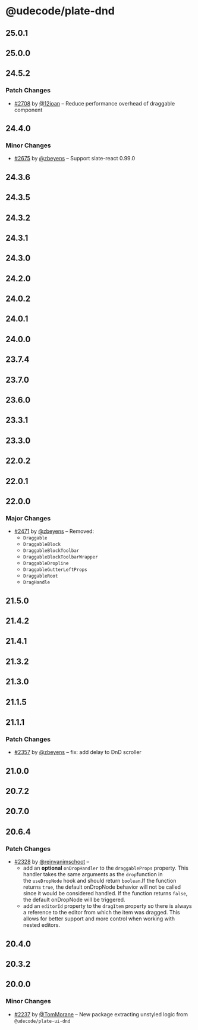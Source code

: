 # @udecode/plate-dnd

## 25.0.1

## 25.0.0

## 24.5.2

### Patch Changes

- [#2708](https://github.com/udecode/plate/pull/2708) by [@12joan](https://github.com/12joan) – Reduce performance overhead of draggable component

## 24.4.0

### Minor Changes

- [#2675](https://github.com/udecode/plate/pull/2675) by [@zbeyens](https://github.com/zbeyens) – Support slate-react 0.99.0

## 24.3.6

## 24.3.5

## 24.3.2

## 24.3.1

## 24.3.0

## 24.2.0

## 24.0.2

## 24.0.1

## 24.0.0

## 23.7.4

## 23.7.0

## 23.6.0

## 23.3.1

## 23.3.0

## 22.0.2

## 22.0.1

## 22.0.0

### Major Changes

- [#2471](https://github.com/udecode/plate/pull/2471) by [@zbeyens](https://github.com/zbeyens) – Removed:
  - `Draggable`
  - `DraggableBlock`
  - `DraggableBlockToolbar`
  - `DraggableBlockToolbarWrapper`
  - `DraggableDropline`
  - `DraggableGutterLeftProps`
  - `DraggableRoot`
  - `DragHandle`

## 21.5.0

## 21.4.2

## 21.4.1

## 21.3.2

## 21.3.0

## 21.1.5

## 21.1.1

### Patch Changes

- [#2357](https://github.com/udecode/plate/pull/2357) by [@zbeyens](https://github.com/zbeyens) – fix: add delay to DnD scroller

## 21.0.0

## 20.7.2

## 20.7.0

## 20.6.4

### Patch Changes

- [#2328](https://github.com/udecode/plate/pull/2328) by [@reinvanimschoot](https://github.com/reinvanimschoot) –
  - add an **optional** `onDropHandler` to the `draggableProps` property. This handler takes the same arguments as the `drop`function in the `useDropNode` hook and should return `boolean`.If the function returns `true`, the default onDropNode behavior will not be called since it would be considered handled. If the function returns `false`, the default onDropNode will be triggered.
  - add an `editorId` property to the `dragItem` property so there is always a reference to the editor from which the item was dragged. This allows for better support and more control when working with nested editors.

## 20.4.0

## 20.3.2

## 20.0.0

### Minor Changes

- [#2237](https://github.com/udecode/plate/pull/2237) by [@TomMorane](https://github.com/TomMorane) – New package extracting unstyled logic from `@udecode/plate-ui-dnd`

